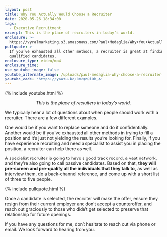 ```yaml
---
layout: post
title: Why You Actually Would Choose a Recruiter
date: 2020-05-26 18:34:00
tags:
  - Executive Recruitment
excerpt: This is the place of recruiters in today’s world.
enclosure: >-
  https://vyralmarketing.s3.amazonaws.com/Paul+Medaglia/Why+You+Actually+Would+Choose+a+Recruiter.mp4
pullquote: >-
  If you’ve exhausted all other methods, a recruiter is great at finding
  qualified candidates.
enclosure_type: video/mp4
enclosure_time:
use_youtube_image: false
youtube_alternate_image: /uploads/paul-medaglia-why-choose-a-recruiter-yt.jpg
youtube_code: 'https://youtu.be/km2QzQiRh_A'
---
```


{% include youtube.html %}

<p style="text-align: center;"><em>This is the place of recruiters in today’s world.</em></p>

We typically hear a lot of questions about when people should work with a recruiter. There are a few different examples.

One would be if you want to replace someone and do it confidentially. Another would be if you’ve exhausted all other methods in trying to fill a position and it’s just not yielding the results you’re looking for. Finally, if you have experience recruiting and need a specialist to assist you in placing the position, a recruiter can help there as well.

A specialist recruiter is going to have a good track record, a vast network, and they’re also going to call passive candidates. Based on that, **they will pre-screen and pre-qualify all the individuals that they talk to,** as well as interview them, do a back-channel reference, and come up with a short list of three to five people.&nbsp;

{% include pullquote.html %}

Once a candidate is selected, the recruiter will make the offer, ensure they resign from their current employer and don’t accept a counteroffer, and reach out graciously to those who didn’t get selected to preserve that relationship for future openings.

If you have any questions for me, don’t hesitate to reach out via phone or email. We look forward to hearing from you.